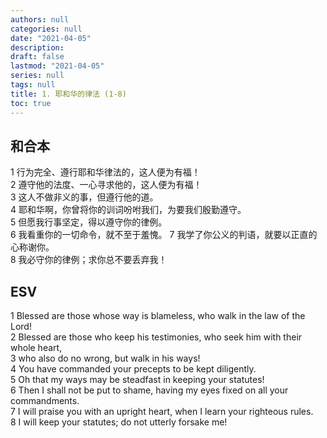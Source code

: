 ```yaml
---
authors: null
categories: null
date: "2021-04-05"
description:
draft: false
lastmod: "2021-04-05"
series: null
tags: null
title: 1. 耶和华的律法 (1-8)
toc: true
---
```




<!--more-->

## 和合本
1 行为完全、遵行耶和华律法的，这人便为有福！  
2 遵守他的法度、一心寻求他的，这人便为有福！  
3 这人不做非义的事，但遵行他的道。  
4 耶和华啊，你曾将你的训词吩咐我们，为要我们殷勤遵守。  
5 但愿我行事坚定，得以遵守你的律例。  
6 我看重你的一切命令，就不至于羞愧。
7 我学了你公义的判语，就要以正直的心称谢你。  
8 我必守你的律例；求你总不要丢弃我！    

## ESV  
1 Blessed are those whose way is blameless, who walk in the law of the Lord!  
2 Blessed are those who keep his testimonies, who seek him with their whole heart,  
3 who also do no wrong, but walk in his ways!  
4 You have commanded your precepts to be kept diligently.  
5 Oh that my ways may be steadfast in keeping your statutes!  
6 Then I shall not be put to shame, having my eyes fixed on all your commandments.  
7 I will praise you with an upright heart, when I learn your righteous rules.  
8 I will keep your statutes; do not utterly forsake me!  